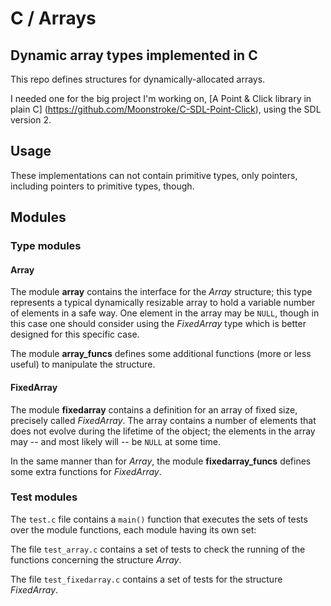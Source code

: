 # C / Arrays


## Dynamic array types implemented in C

This repo defines structures for dynamically-allocated arrays.

I needed one for the big project I'm working on, [A Point & Click library in plain C]
(https://github.com/Moonstroke/C-SDL-Point-Click), using the SDL version 2.


## Usage


These implementations can not contain primitive types, only pointers, including
pointers to primitive types, though.



## Modules


### Type modules


#### Array

The module **array** contains the interface for the *Array* structure; this type
represents a typical dynamically resizable array to hold a variable number of
elements in a safe way. One element in the array may be `NULL`, though in this
case one should consider using the *FixedArray* type which is better
designed for this specific case.

The module **array_funcs** defines some additional functions (more or less
useful) to manipulate the structure.

#### FixedArray

The module **fixedarray** contains a definition for an array of fixed size,
precisely called *FixedArray*. The array contains a number of elements that does
not evolve during the lifetime of the object; the elements in the array may --
and most likely will -- be `NULL` at some time.

In the same manner than for *Array*, the module **fixedarray_funcs** defines
some extra functions for *FixedArray*.


### Test modules

The `test.c` file contains a `main()` function that executes the sets of tests
over the module functions, each module having its own set:

The file `test_array.c` contains a set of tests to check the running of the
functions concerning the structure *Array*.

The file `test_fixedarray.c` contains a set of tests for the structure
*FixedArray*.

